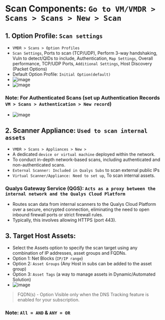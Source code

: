 # Scan Components: `Go to VM/VMDR > Scans > Scans > New > Scan`

## 1. Option Profile: `Scan settings` 
- `VMDR > Scans > Option Profiles`
- `Scan Settings`, Ports to scan (TCP/UDP), Perform 3-way handshaking, Vuln to detect/QIDs to include, Authentication, `Map Settings`, Overall performance, TCP/UDP Ports, `Additional Settings`, Host Discovery (Packet Options)
- Default Option Profile: `Initial Option(default)`
- ![image](https://github.com/user-attachments/assets/fca79fa0-9028-448d-91cb-229075ee1c18)
- ![image](https://github.com/user-attachments/assets/728ff07f-5725-4105-97e2-35ee3eb78b18)

### Note: For Authenticated Scans (set up Authentication Records `VM > Scans > Authentication > New record`)
- ![image](https://github.com/user-attachments/assets/31856f37-2718-4746-a42e-8c79a76c32b4)

## 2. Scanner Appliance: `Used to scan internal assets`
- `VMDR > Scans > Appliances > New >`
- A dedicated `device or virtual machine` deployed within the network.
- To conduct in-depth network-based scans, including authenticated and non-authenticated scans.
- `External Scanner: Included in Qualys Subs` to scan external public IPs
- `Virtual Scanner/Appliance: Need to set up`, To scan internal assets.

### Qualys Gateway Service (QGS): `Acts as a proxy between the internal network and the Qualys Cloud Platform`
- Routes scan data from internal scanners to the Qualys Cloud Platform over a secure, encrypted connection, eliminating the need to open inbound firewall ports or strict firewall rules.
- Typically, this involves allowing HTTPS (port 443).

## 3. Target Host Assets:
- Select the Assets option to specify the scan target using any combination of IP addresses, asset groups and FQDNs.
- Option 1: Net Blocks (`IP/IP range`)
- Option 2: `Asset Groups` (Any Host in subs can be added to the asset group)
- Option 3: `Asset Tags` (a way to manage assets in Dynamic/Automated Solution)
- ![image](https://github.com/user-attachments/assets/44c7df4d-c99c-4dad-a493-c4dde96e9866)

> FQDN(s) - Option Visible only when the DNS Tracking feature is enabled for your subscription.
### Note: `All = AND` & `ANY = OR`

